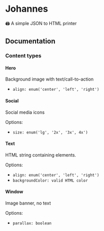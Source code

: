 # Johannes

🖨 A simple JSON to HTML printer


## Documentation

### Content types

#### Hero

Background image with text/call-to-action

- `align: enum('center', 'left', 'right')`

#### Social

Social media icons

Options:

- `size: enum('lg', '2x', '3x', 4x')`

#### Text

HTML string containing elements.

Options:

- `align: enum('center', 'left', 'right')`
- `backgroundColor: valid HTML color`

#### Window

Image banner, no text

Options:

- `parallax: boolean`